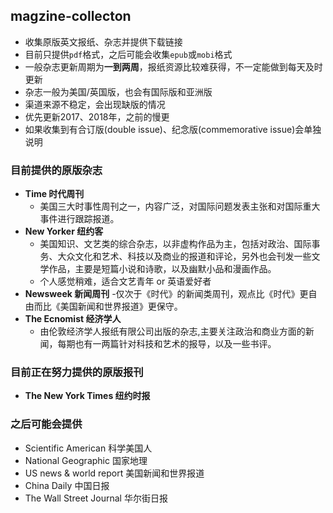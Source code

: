 ## magzine-collecton

- 收集原版英文报纸、杂志并提供下载链接
- 目前只提供`pdf`格式，之后可能会收集`epub`或`mobi`格式
- 一般杂志更新周期为**一到两周**，报纸资源比较难获得，不一定能做到每天及时更新
- 杂志一般为美国/英国版，也会有国际版和亚洲版
- 渠道来源不稳定，会出现缺版的情况
- 优先更新2017、2018年，之前的慢更
- 如果收集到有合订版(double issue)、纪念版(commemorative issue)会单独说明

### 目前提供的原版杂志

- **Time 时代周刊**
  - 美国三大时事性周刊之一，内容广泛，对国际问题发表主张和对国际重大事件进行跟踪报道。
- **New Yorker 纽约客**
  - 美国知识、文艺类的综合杂志，以非虚构作品为主，包括对政治、国际事务、大众文化和艺术、科技以及商业的报道和评论，另外也会刊发一些文学作品，主要是短篇小说和诗歌，以及幽默小品和漫画作品。
  - 个人感觉稍难，适合文艺青年 or 英语爱好者
- **Newsweek 新闻周刊**
  -仅次于《时代》的新闻类周刊，观点比《时代》更自由而比《美国新闻和世界报道》更保守。
- **The Ecnomist 经济学人**
  - 由伦敦经济学人报纸有限公司出版的杂志,主要关注政治和商业方面的新闻，每期也有一两篇针对科技和艺术的报导，以及一些书评。

### 目前正在努力提供的原版报刊

- **The New York Times 纽约时报**

### 之后可能会提供

- Scientific American 科学美国人
- National Geographic 国家地理
- US news & world report 美国新闻和世界报道
- China Daily 中国日报
- The Wall Street Journal 华尔街日报
